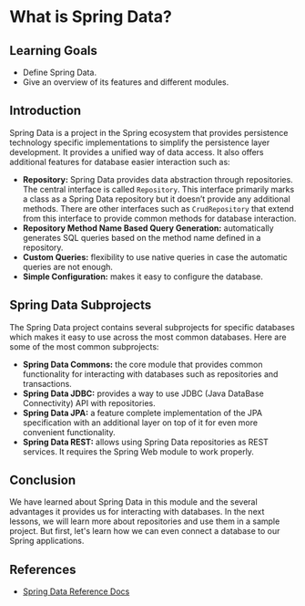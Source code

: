 # What is Spring Data?

## Learning Goals

- Define Spring Data.
- Give an overview of its features and different modules.

## Introduction

Spring Data is a project in the Spring ecosystem that provides persistence
technology specific implementations to simplify the persistence layer
development. It provides a unified way of data access. It also offers additional
features for database easier interaction such as:

- **Repository:** Spring Data provides data abstraction through repositories.
  The central interface is called `Repository`. This interface primarily marks a
  class as a Spring Data repository but it doesn’t provide any additional
  methods. There are other interfaces such as `CrudRepository` that extend from
  this interface to provide common methods for database interaction.
- **Repository Method Name Based Query Generation:** automatically generates SQL
  queries based on the method name defined in a repository.
- **Custom Queries:** flexibility to use native queries in case the automatic
  queries are not enough.
- **Simple Configuration:** makes it easy to configure the database.

## Spring Data Subprojects

The Spring Data project contains several subprojects for specific databases
which makes it easy to use across the most common databases. Here are some of
the most common subprojects:

- **Spring Data Commons:** the core module that provides common functionality
  for interacting with databases such as repositories and transactions.
- **Spring Data JDBC:** provides a way to use JDBC (Java DataBase Connectivity)
  API with repositories.
- **Spring Data JPA:** a feature complete implementation of the JPA
  specification with an additional layer on top of it for even more convenient
  functionality.
- **Spring Data REST:** allows using Spring Data repositories as REST services.
  It requires the Spring Web module to work properly.

## Conclusion

We have learned about Spring Data in this module and the several advantages it
provides us for interacting with databases. In the next lessons, we will learn
more about repositories and use them in a sample project. But first, let's learn
how we can even connect a database to our Spring applications.

## References

- [Spring Data Reference Docs](https://docs.spring.io/spring-data/jpa/docs/current/reference/html/)
